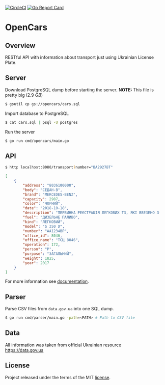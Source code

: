 [![CircleCI](https://circleci.com/gh/opencars/opencars.svg?style=svg)](https://circleci.com/gh/opencars/opencars)
[![Go Report Card](https://goreportcard.com/badge/github.com/opencars/opencars)](https://goreportcard.com/report/github.com/opencars/opencars)

# OpenCars

## Overview

RESTful API with information about transport just using Ukrainian License Plate.

## Server

Download PostgreSQL dump before starting the server. **NOTE:** This file is pretty big (2.9 *GB*)

```sh
$ gsutil cp gs://opencars/cars.sql
```

Import database to PostgreSQL

```sh
$ cat cars.sql | psql -U postgres
```

Run the server

```sh
$ go run cmd/opencars/main.go
```

## API

```sh
$ http localhost:8080/transport?number="BA2927BT"
```

```json
[
    {
        "address": "8036100000",
        "body": "СЕДАН-B",
        "brand": "MERCEDES-BENZ",
        "capacity": 2987,
        "color": "ЧОРНИЙ",
        "date": "2018-10-18",
        "description": "ПЕРВИННА РЕЄСТРАЦІЯ ЛЕГКОВИХ ТЗ, ЯКІ ВВЕЗЕНО З-ЗА КОРДОНУ",
        "fuel": "ДИЗЕЛЬНЕ ПАЛИВО",
        "kind": "ЛЕГКОВИЙ",
        "model": "S 350 D",
        "number": "АА1234ВР",
        "office_id": 8046,
        "office_name": "ТСЦ 8046",
        "operation": 172,
        "person": "P",
        "purpose": "ЗАГАЛЬНИЙ",
        "weight": 1825,
        "year": 2017
    }
]
```

For more information see [documentation](./docs).

## Parser

Parse CSV files from `data.gov.ua` into one SQL dump.

```sh
$ go run cmd/parser/main.go -path=<PATH> # Path to CSV file
```

## Data

All information was taken from official Ukrainian resource https://data.gov.ua

## License
Project released under the terms of the MIT [license](./LICENSE).
